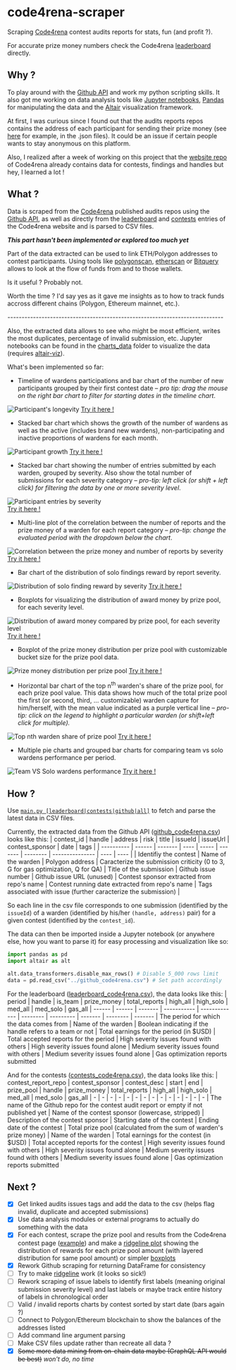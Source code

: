# code4rena-scraper
Scraping [Code4rena](https://www.code4rena.com) contest audits reports for stats, fun (and profit ?).

For accurate prize money numbers check the Code4rena [leaderboard](https://code4rena.com/leaderboard) directly.

## Why ?

To play around with the [Github API](https://docs.github.com/en/rest) and work my python scripting skills. It also got me working on data analysis tools like [Jupyter notebooks](https://jupyter.org/), [Pandas](https://pandas.pydata.org/docs/index.html) for manipulating the data and the [Altair](https://altair-viz.github.io/index.html) visualization framework.

At first, I was curious since I found out that the audits reports repos contains the address of each participant for sending their prize money (see [here](https://github.com/code-423n4/2021-05-nftx-findings/tree/main/data) for example, in the .json files). It could be an issue if certain people wants to stay anonymous on this platform.

Also, I realized after a week of working on this project that the [website repo](https://github.com/code-423n4/code423n4.com/tree/main/_data) of Code4rena already contains data for contests, findings and handles but hey, I learned a lot !

## What ?

Data is scraped from the [Code4rena](https://www.code4rena.com) published audits repos using the [Github API](https://docs.github.com/en/rest), as well as directly from the [leaderboard](https://code4rena.com/leaderboard) and [contests](https://code4rena.com/contests/) entries of the Code4rena website and is parsed to CSV files.

***This part hasn't been implemented or explored too much yet***

Part of the data extracted can be used to link ETH/Polygon addresses to contest participants. Using tools like [polygonscan](https://polygonscan.com), [etherscan](https://etherscan.io) or [Bitquery](https://explorer.bitquery.io/) allows to look at the flow of funds from and to those wallets.

Is it useful ? Probably not.

Worth the time ? I'd say yes as it gave me insights as to how to track funds accross different chains (Polygon, Ethereum mainnet, etc.).

*----------------------------------------------------------------------------*

Also, the extracted data allows to see who might be most efficient, writes the most duplicates, percentage of invalid submission, etc. Jupyter notebooks can be found in the [charts_data](charts_data/) folder to visualize the data (requires [altair-viz](https://altair-viz.github.io/getting_started/installation.html)).

What's been implemented so far:

- Timeline of wardens participations and bar chart of the number of new participants grouped by their first contest date – *pro tip: drag the mouse on the right bar chart to filter for starting dates in the timeline chart*.

![Participant's longevity](charts_data/preview_participants_longevity.png)
[Try it here !](https://nbviewer.org/github/Krow10/code4rena-github-scraper/blob/master/charts_data/participants_longevity.ipynb)
- Stacked bar chart which shows the growth of the number of wardens as well as the active (includes brand new wardens), non-participating and inactive proportions of wardens for each month.

![Participant growth](charts_data/preview_participants_growth.png)
[Try it here !](https://nbviewer.org/github/Krow10/code4rena-github-scraper/blob/master/charts_data/participants_growth.ipynb)
- Stacked bar chart showing the number of entries submitted by each warden, grouped by severity. Also show the total number of submissions for each severity category – *pro-tip: left click (or shift + left click) for filtering the data by one or more severity level*.

![Participant entries by severity](charts_data/preview_participants_by_report_severity.png)
<br/>[Try it here !](https://nbviewer.org/github/Krow10/code4rena-github-scraper/blob/master/charts_data/participants_by_report_severity.ipynb)
- Multi-line plot of the correlation between the number of reports and the prize money of a warden for each report category – *pro-tip: change the evaluated period with the dropdown below the chart*.

![Correlation between the prize money and number of reports by severity](charts_data/preview_severity_revenue_line.png)
[Try it here !](https://nbviewer.org/github/Krow10/code4rena-github-scraper/blob/master/charts_data/severity_revenue.ipynb#Correlation-between-the-prize-money-and-number-of-reports-by-severity)
- Bar chart of the distribution of solo findings reward by report severity.

![Distribution of solo finding reward by severity](charts_data/preview_severity_revenue_hist.png)
[Try it here !](https://nbviewer.org/github/Krow10/code4rena-github-scraper/blob/master/charts_data/severity_revenue.ipynb#Distribution-of-solo-finding-reward-by-severity)
- Boxplots for visualizing the distribution of award money by prize pool, for each severity level.

![Distribution of award money compared by prize pool, for each severity level](charts_data/preview_severity_revenue_box.png)
[Try it here !](https://nbviewer.org/github/Krow10/code4rena-github-scraper/blob/master/charts_data/severity_revenue.ipynb#Distribution-of-award-money-compared-by-prize-pool,-for-each-severity-level)
- Boxplot of the prize money distribution per prize pool with customizable bucket size for the prize pool data.

![Prize money distribution per prize pool](charts_data/preview_contests_prize_pool_distribution_boxplot.png)
[Try it here !](https://nbviewer.org/github/Krow10/code4rena-github-scraper/blob/master/charts_data/contests_prize_pool_distribution.ipynb#Prize-money-distribution-per-prize-pool-(boxplot))
- Horizontal bar chart of the top n<sup>th</sup> warden's share of the prize pool, for each prize pool value. This data shows how much of the total prize pool the first (or second, third, ... customizable) warden capture for him/herself, with the mean value indicated as a purple vertical line – *pro-tip: click on the legend to highlight a particular warden (or shift+left click for multiple).*

![Top nth warden share of prize pool](charts_data/preview_contests_prize_pool_distribution_bars.png)
[Try it here !](https://nbviewer.org/github/Krow10/code4rena-github-scraper/blob/master/charts_data/contests_prize_pool_distribution.ipynb#Top-warden's-share-per-prize-pool)
- Multiple pie charts and grouped bar charts for comparing team vs solo wardens performance per period.

![Team VS Solo wardens performance](charts_data/preview_wardens_team_vs_solo.png)
[Try it here !](https://nbviewer.org/github/Krow10/code4rena-github-scraper/blob/master/charts_data/wardens_team_vs_solo.ipynb)

## How ?

Use [`main.py [leaderboard|contests|github|all]`](main.py) to fetch and parse the latest data in CSV files.

Currently, the extracted data from the Github API ([github_code4rena.csv](github_code4rena.csv)) looks like this:
| contest_id | handle | address | risk | title | issueId | issueUrl | contest_sponsor | date | tags |
| ---------- | ------ | ------- | ---- | ----- | ------- | -------- | --------------- | ---- | ---- |
| Identifiy the contest | Name of the warden | Polygon address | Caracterize the submission criticity (0 to 3, G for gas optimization, Q for QA) | Title of the submission | Github issue number | Github issue URL (unused) | Contest sponsor extracted from repo's name | Contest running date extracted from repo's name | Tags associated with issue (further caracterize the submission) |

So each line in the csv file corresponds to one submission (identified by the `issueId`) of a warden (identified by his/her `(handle, address)` pair) for a given contest (identified by the `contest_id`).

The data can then be imported inside a Jupyter notebook (or anywhere else, how you want to parse it) for easy processing and visualization like so:
```python
import pandas as pd
import altair as alt

alt.data_transformers.disable_max_rows() # Disable 5_000 rows limit
data = pd.read_csv("../github_code4rena.csv") # Set path accordingly
```

For the leaderboard ([leaderboard_code4rena.csv](leaderboard_code4rena.csv)), the data looks like this:
| period | handle | is_team | prize_money | total_reports | high_all | high_solo | med_all | med_solo | gas_all
| ------ | ------ | ------- | ----------- | ------------- | -------- | --------- | ------- | -------- | -------
| The period for which the data comes from | Name of the warden | Boolean indicating if the handle refers to a team or not | Total earnings for the period (in $USD) | Total accepted reports for the period | High severity issues found with others | High severity issues found alone | Medium severity issues found with others | Medium severity issues found alone | Gas optimization reports submitted

And for the contests ([contests_code4rena.csv](contests_cod4rena.csv)), the data looks like this:
| contest_report_repo | contest_sponsor | contest_desc | start | end | prize_pool | handle | prize_money | total_reports | high_all | high_solo | med_all | med_solo | gas_all
| - | - | - | - | - | - | - | - | - | - | - | - | - | -
| The name of the Github repo for the contest audit report or empty if not published yet | Name of the contest sponsor (lowercase, stripped) | Description of the contest sponsor | Starting date of the contest | Ending date of the contest | Total prize pool (calculated from the sum of warden's prize money) | Name of the warden | Total earnings for the contest (in $USD) | Total accepted reports for the contest | High severity issues found with others | High severity issues found alone | Medium severity issues found with others | Medium severity issues found alone | Gas optimization reports submitted

## Next ?

- [x] Get linked audits issues tags and add the data to the csv (helps flag invalid, duplicate and accepted submissions)
- [x] Use data analysis modules or external programs to actually do something with the data
- [X] For each contest, scrape the prize pool and results from the Code4rena contest page ([example](https://code4rena.com/contests/2021-02-slingshot-finance-contest)) and make a [ridgeline plot](https://altair-viz.github.io/gallery/ridgeline_plot.html) showing the distribution of rewards for each prize pool amount (with layered distribution for same pool amount) or simpler [boxplots](https://altair-viz.github.io/gallery/boxplot.html)
- [x] Rework Github scraping for returning DataFrame for consistency
- [ ] Try to make [ridgeline](https://altair-viz.github.io/gallery/ridgeline_plot.html) work (it looks so sick!)
- [ ] Rework scraping of issue labels to identify first labels (meaning original submission severity level) and last labels or maybe track entire history of labels in chronological order
- [ ] Valid / invalid reports charts by contest sorted by start date (bars again ?)
- [ ] Connect to Polygon/Ethereum blockchain to show the balances of the addresses listed
- [ ] Add command line argument parsing
- [ ] Make CSV files update rather than recreate all data ? 
- [x] ~~Some more data mining from on-chain data maybe (GraphQL API would be best)~~ *won't do, no time*
